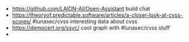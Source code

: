 - https://github.com/LAION-AI/Open-Assistant build chat
- https://theoryof.predictable.software/articles/a-closer-look-at-cvss-scores/ #lunasec/cvss interesting data about cvss
- https://democert.org/ssvc/ cool graph with #lunasec/cvss stuff
-